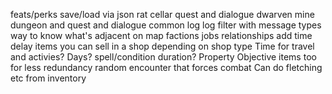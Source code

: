feats/perks
save/load via json
rat cellar quest and dialogue
dwarven mine dungeon and quest and dialogue
common log
log filter with message types
way to know what's adjacent on map
factions
jobs
relationships
add time delay
items you can sell in a shop depending on shop type
Time for travel and activies?
Days?
spell/condition duration?
Property
Objective items too for less redundancy
random encounter that forces combat
Can do fletching etc from inventory
